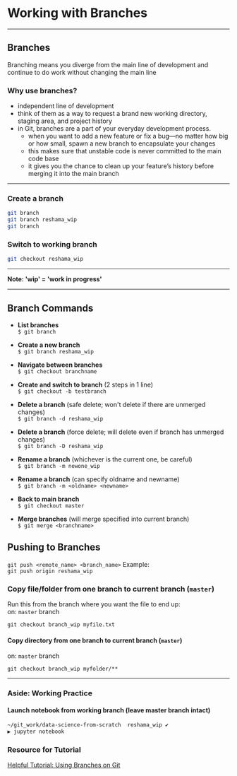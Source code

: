 # Working with Branches

---
## Branches
Branching means you diverge from the main line of development and continue to do work without changing the main line

### Why use branches?
 * independent line of development
 * think of them as a way to request a brand new working directory, staging area, and project history
 * in Git, branches are a part of your everyday development process. 
    * when you want to add a new feature or fix a bug—no matter how big or how small,  spawn a new branch to encapsulate your changes
    * this makes sure that unstable code is never committed to the main code base
    * it gives you the chance to clean up your feature’s history before merging it into the main branch


---
### Create a branch
```bash
git branch
git branch reshama_wip
git branch
```

### Switch to working branch
```bash
git checkout reshama_wip
```

---

**Note:  'wip' = 'work in progress'**    

---
## Branch Commands

 * **List branches**  
    `$ git branch`
 * **Create a new branch**  
    `$ git branch reshama_wip`
 * **Navigate between branches**  
    `$ git checkout branchname`
 * **Create and switch to branch** (2 steps in 1 line)  
    `$ git checkout -b testbranch`

 * **Delete a branch** (safe delete; won't delete if there are unmerged changes)  
    `$ git branch -d reshama_wip`
 * **Delete a branch** (force delete; will delete even if branch has unmerged changes)  
    `$ git branch -D reshama_wip`


 * **Rename a branch** (whichever is the current one, be careful)  
    `$ git branch -m newone_wip`
 * **Rename a branch** (can specify oldname and newname)  
    `$ git branch -m <oldname> <newname>`


 * **Back to main branch**  
    `$ git checkout master`
 * **Merge branches** (will merge specified <branchname> into current branch)  
    `$ git merge <branchname>`

## Pushing to Branches
`git push <remote_name> <branch_name>`
Example:  
`git push origin reshama_wip`

### Copy file/folder from one branch to current branch (`master`)

Run this from the branch where you want the file to end up:  
on:  `master` branch
```
git checkout branch_wip myfile.txt
```

#### Copy directory from one branch to current branch (`master`)
on:  `master` branch
```
git checkout branch_wip myfolder/** 
```

---

### Aside: Working Practice
#### Launch notebook from working branch (leave master branch intact)
```bash
~/git_work/data-science-from-scratch  reshama_wip ✔                                498d  
▶ jupyter notebook
```

### Resource for Tutorial
[Helpful Tutorial:  Using Branches on Git](https://www.atlassian.com/git/tutorials/using-branches)  
